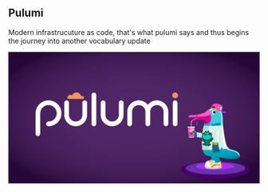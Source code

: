 ## Pulumi

Modern infrastrucuture as code, that's what pulumi says and thus begins the journey into another vocabulary update 

![Image](imgs/intern.png)